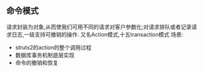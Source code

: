 命令模式
---
请求封装为对象,从而使我们可用不同的请求对客户参数化;对请求排队或者记录请求日志,一级支持可撤销的操作.
又名Action模式,十五transaction模式
场景:
- struts2的action的整个调用过程
- 数据库事务机制底层实现
- 命令的撤销和恢复